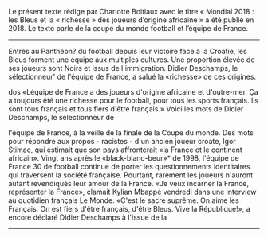 Le présent texte rédige par Charlotte Boitiaux avec le titre « Mondial 2018 : les Bleus et la « richesse » des joueurs d’origine africaine » a été  publié en 2018. Le texte parle de la coupe du monde football et l’équipe de France.








---

Entrés au Panthéon? du football depuis leur victoire face à la
Croatie, les Bleus forment une équipe aux multiples cultures.
Une proportion élevée de ses joueurs sont Noirs et issus de l'immigration. 
Didier Deschamps, le sélectionneur' de l'équipe de France, a salué la «richesse» de ces origines.

dos «Léquipe de France a des joueurs d'origine africaine et d'outre-mer.
Ça a toujours été une richesse pour le football, pour tous les sports français.
Ils sont tous français et tous fiers d'être français.» 
Voici les mots de Didier
Deschamps, le sélectionneur de


l'équipe de France, à la veille de la finale de la Coupe du monde. 
Des mots pour répondre aux propos - racistes - d'un ancien joueur croate, 
Igor Stimac, qui estimait que son pays affronterait «la France et le continent africain».
Vingt ans après le «black-blanc-beur»* de 1998, 
l'équipe de France 30 de football continue de porter les questionnements identitaires qui traversent la société française.
Pourtant, rarement les joueurs n'auront autant revendiqués leur amour de la France.
«Je veux incarner la France, représenter la France», 
clamait Kylian Mbappé vendredi dans une interview au quotidien français Le Monde.
«C'est le sacre suprême. On aime les Français. 
On est fiers d'être français, d'être Bleus. 
Vive la République!», a encore déclaré Didier Deschamps à l'issue de la

---